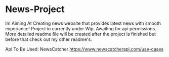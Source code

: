 # News-Project

Im Aiming At Creating news website that provides latest news with smooth experiance!
Project in currently under Wip.
Awaiting for api permissions.
More detailed readme file will be created after the project is finished but before that check out my other readme's.

Api To Be Used: NewsCatcher https://www.newscatcherapi.com/use-cases
